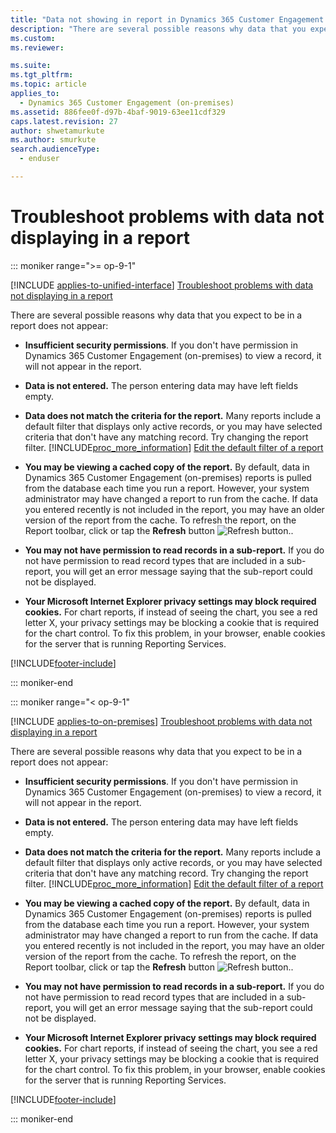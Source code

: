 ```yaml
---
title: "Data not showing in report in Dynamics 365 Customer Engagement (on-premises)"
description: "There are several possible reasons why data that you expect to see in a report doesn't appear. This page helps you troubleshoot the issue."
ms.custom: 
ms.reviewer: 

ms.suite: 
ms.tgt_pltfrm: 
ms.topic: article
applies_to: 
  - Dynamics 365 Customer Engagement (on-premises)
ms.assetid: 886fee0f-d97b-4baf-9019-63ee11cdf329
caps.latest.revision: 27
author: shwetamurkute
ms.author: smurkute
search.audienceType: 
  - enduser

---
```

# Troubleshoot problems with data not displaying in a report

::: moniker range=">= op-9-1"

[!INCLUDE [applies-to-unified-interface](../includes/applies-to-unified-interface.md)] [Troubleshoot problems with data not displaying in a report](/powerapps/user/troubleshoot-reports)

There are several possible reasons why data that you expect to be in a report does not appear:  
  
- **Insufficient security permissions**. If you don't have permission in Dynamics 365 Customer Engagement (on-premises) to view a record, it will not appear in the report.  
  
- **Data is not entered.** The person entering data may have left fields empty.  
  
- **Data does not match the criteria for the report.** Many reports include a default filter that displays only active records, or you may have selected criteria that don't have any matching record. Try changing the report filter. [!INCLUDE[proc_more_information](../includes/proc-more-information.md)] [Edit the default filter of a report](../basics/edit-default-filter-report.md)  
  
- **You may be viewing a cached copy of the report.** By default, data in Dynamics 365 Customer Engagement (on-premises) reports is pulled from the database each time you run a report. However, your system administrator may have changed a report to run from the cache. If data you entered recently is not included in the report, you may have an older version of the report from the cache. To refresh the report, on the Report toolbar, click or tap the **Refresh** button ![Refresh button.](../basics/media/htm-lviewer-grid-refresh.gif "Refresh button").  
  
- **You may not have permission to read records in a sub-report.** If you do not have permission to read record types that are included in a sub-report, you will get an error message saying that the sub-report could not be displayed.  
  
- **Your Microsoft Internet Explorer privacy settings may block required cookies.** For chart reports, if instead of seeing the chart, you see a red letter X, your privacy settings may be blocking a cookie that is required for the chart control. To fix this problem, in your browser, enable cookies for the server that is running Reporting Services.  
  





[!INCLUDE[footer-include](../../../includes/footer-banner.md)]



::: moniker-end

::: moniker range="< op-9-1"


[!INCLUDE [applies-to-on-premises](../includes/applies-to-on-premises.md)] [Troubleshoot problems with data not displaying in a report](/powerapps/user/troubleshoot-reports)

There are several possible reasons why data that you expect to be in a report does not appear:  
  
- **Insufficient security permissions**. If you don't have permission in Dynamics 365 Customer Engagement (on-premises) to view a record, it will not appear in the report.  
  
- **Data is not entered.** The person entering data may have left fields empty.  
  
- **Data does not match the criteria for the report.** Many reports include a default filter that displays only active records, or you may have selected criteria that don't have any matching record. Try changing the report filter. [!INCLUDE[proc_more_information](../includes/proc-more-information.md)] [Edit the default filter of a report](../basics/edit-default-filter-report.md)  
  
- **You may be viewing a cached copy of the report.** By default, data in Dynamics 365 Customer Engagement (on-premises) reports is pulled from the database each time you run a report. However, your system administrator may have changed a report to run from the cache. If data you entered recently is not included in the report, you may have an older version of the report from the cache. To refresh the report, on the Report toolbar, click or tap the **Refresh** button ![Refresh button.](../basics/media/htm-lviewer-grid-refresh.gif "Refresh button").  
  
- **You may not have permission to read records in a sub-report.** If you do not have permission to read record types that are included in a sub-report, you will get an error message saying that the sub-report could not be displayed.  
  
- **Your Microsoft Internet Explorer privacy settings may block required cookies.** For chart reports, if instead of seeing the chart, you see a red letter X, your privacy settings may be blocking a cookie that is required for the chart control. To fix this problem, in your browser, enable cookies for the server that is running Reporting Services.  
  





[!INCLUDE[footer-include](../../../includes/footer-banner.md)]


::: moniker-end
